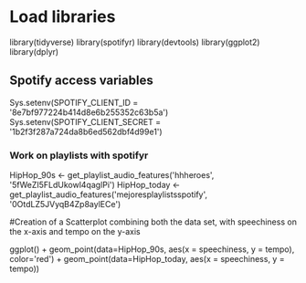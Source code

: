 # Load libraries


library(tidyverse)
library(spotifyr)
library(devtools)
library(ggplot2)
library(dplyr)

## Spotify access variables 

Sys.setenv(SPOTIFY_CLIENT_ID = '8e7bf977224b414d8e6b255352c63b5a')
Sys.setenv(SPOTIFY_CLIENT_SECRET = '1b2f3f287a724da8b6ed562dbf4d99e1')

### Work on playlists with spotifyr

HipHop_90s <- get_playlist_audio_features('hhheroes', '5fWeZI5FLdUkowl4qaglPi')
HipHop_today <- get_playlist_audio_features('mejoresplaylistsspotify', '0OtdLZ5JVyqB4Zp8aylECe')

#Creation of a Scatterplot combining both the data set, with speechiness on the x-axis and tempo on the y-axis

ggplot() +
  geom_point(data=HipHop_90s, aes(x = speechiness, y = tempo), color='red') +
  geom_point(data=HipHop_today, aes(x = speechiness, y = tempo)) 

#
 
